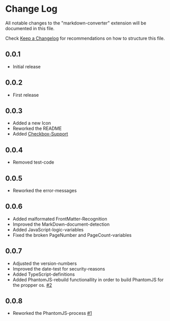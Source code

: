 # Change Log
All notable changes to the "markdown-converter" extension will be documented in this file.

Check [Keep a Changelog](http://keepachangelog.com/) for recommendations on how to structure this file.

## 0.0.1
  - Initial release

## 0.0.2
  - First release

## 0.0.3
  - Added a new Icon
  - Reworked the README
  - Added [Checkbox-Support][MarkdownItCheckbox]

## 0.0.4
  - Removed test-code

## 0.0.5
  - Reworked the error-messages

## 0.0.6
  - Added malformated FrontMatter-Recognition
  - Improved the MarkDown-document-detection
  - Added JavaScript-logic-variables
  - Fixed the broken PageNumber and PageCount-variables

## 0.0.7
  - Adjusted the version-numbers
  - Improved the date-test for security-reasons
  - Added TypeScript-definitions
  - Added PhantomJS-rebuild functionallity in order to build PhantomJS for the propper os. [#2](https://github.com/manuth/MarkdownConverter/issues/2)

## 0.0.8
  - Reworked the PhantomJS-process [#1](https://github.com/manuth/MarkdownConverter/issues/1)

<!--- References -->
[MarkdownItCheckbox]: https://www.npmjs.com/package/markdown-it-checkbox
